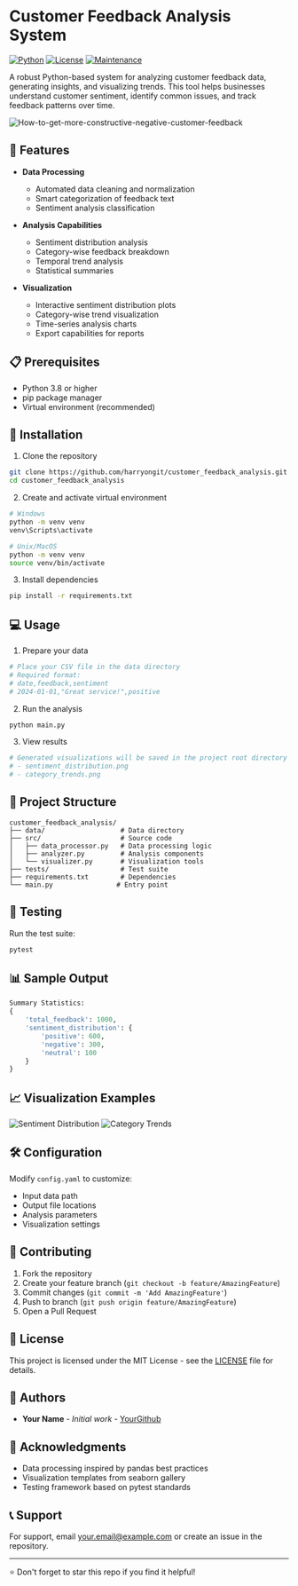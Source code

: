 # Customer Feedback Analysis System

[![Python](https://img.shields.io/badge/Python-3.8%2B-blue.svg)](https://www.python.org/downloads/)
[![License](https://img.shields.io/badge/License-MIT-green.svg)](LICENSE)
[![Maintenance](https://img.shields.io/badge/Maintained%3F-yes-green.svg)](https://github.com/yourusername/customer-feedback-analysis/graphs/commit-activity)

A robust Python-based system for analyzing customer feedback data, generating insights, and visualizing trends. This tool helps businesses understand customer sentiment, identify common issues, and track feedback patterns over time.

![How-to-get-more-constructive-negative-customer-feedback](https://github.com/user-attachments/assets/794ccb1f-7cb7-4854-9425-9a11d2d713c1)

## 🚀 Features

- **Data Processing**
  - Automated data cleaning and normalization
  - Smart categorization of feedback text
  - Sentiment analysis classification

- **Analysis Capabilities**
  - Sentiment distribution analysis
  - Category-wise feedback breakdown
  - Temporal trend analysis
  - Statistical summaries

- **Visualization**
  - Interactive sentiment distribution plots
  - Category-wise trend visualization
  - Time-series analysis charts
  - Export capabilities for reports

## 📋 Prerequisites

- Python 3.8 or higher
- pip package manager
- Virtual environment (recommended)

## 🔧 Installation

1. Clone the repository
```bash
git clone https://github.com/harryongit/customer_feedback_analysis.git
cd customer_feedback_analysis
```

2. Create and activate virtual environment
```bash
# Windows
python -m venv venv
venv\Scripts\activate

# Unix/MacOS
python -m venv venv
source venv/bin/activate
```

3. Install dependencies
```bash
pip install -r requirements.txt
```

## 💻 Usage

1. Prepare your data
```bash
# Place your CSV file in the data directory
# Required format:
# date,feedback,sentiment
# 2024-01-01,"Great service!",positive
```

2. Run the analysis
```bash
python main.py
```

3. View results
```bash
# Generated visualizations will be saved in the project root directory
# - sentiment_distribution.png
# - category_trends.png
```

## 📁 Project Structure

```
customer_feedback_analysis/
├── data/                   # Data directory
├── src/                    # Source code
│   ├── data_processor.py   # Data processing logic
│   ├── analyzer.py         # Analysis components
│   └── visualizer.py       # Visualization tools
├── tests/                  # Test suite
├── requirements.txt        # Dependencies
└── main.py                # Entry point
```

## 🧪 Testing

Run the test suite:
```bash
pytest
```

## 📊 Sample Output

```python
Summary Statistics:
{
    'total_feedback': 1000,
    'sentiment_distribution': {
        'positive': 600,
        'negative': 300,
        'neutral': 100
    }
}
```

## 📈 Visualization Examples

![Sentiment Distribution](docs/images/sentiment_example.png)
![Category Trends](docs/images/trends_example.png)

## 🛠 Configuration

Modify `config.yaml` to customize:
- Input data path
- Output file locations
- Analysis parameters
- Visualization settings

## 🤝 Contributing

1. Fork the repository
2. Create your feature branch (`git checkout -b feature/AmazingFeature`)
3. Commit changes (`git commit -m 'Add AmazingFeature'`)
4. Push to branch (`git push origin feature/AmazingFeature`)
5. Open a Pull Request

## 📝 License

This project is licensed under the MIT License - see the [LICENSE](LICENSE) file for details.

## 👥 Authors

- **Your Name** - *Initial work* - [YourGithub](https://github.com/yourusername)

## 🙏 Acknowledgments

- Data processing inspired by pandas best practices
- Visualization templates from seaborn gallery
- Testing framework based on pytest standards

## 📞 Support

For support, email your.email@example.com or create an issue in the repository.

---
⭐️ Don't forget to star this repo if you find it helpful!

